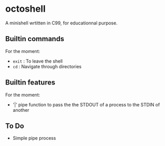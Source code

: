 # octoshell
A minishell wrtitten in C99, for educationnal purpose.

## Builtin commands
For the moment:
- `exit` : To leave the shell
- `cd` : Navigate through directories

## Builtin features
For the moment:
- '|' pipe function to pass the the STDOUT of a process to the STDIN of another 

## To Do
- Simple pipe process
